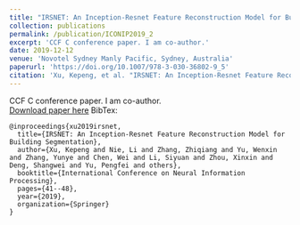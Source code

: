 ```yaml
---
title: "IRSNET: An Inception-Resnet Feature Reconstruction Model for Building Segmentation"
collection: publications
permalink: /publication/ICONIP2019_2
excerpt: 'CCF C conference paper. I am co-author.'
date: 2019-12-12
venue: 'Novotel Sydney Manly Pacific, Sydney, Australia'
paperurl: 'https://doi.org/10.1007/978-3-030-36802-9_5'
citation: 'Xu, Kepeng, et al. "IRSNET: An Inception-Resnet Feature Reconstruction Model for Building Segmentation." International Conference on Neural Information Processing. Springer, Cham, 2019.'
---
```

CCF C conference paper. I am co-author.  
[Download paper here](http://GuardSkill.github.io/files/ICONIP2019_2.pdf)
BibTex:  
```
@inproceedings{xu2019irsnet,
  title={IRSNET: An Inception-Resnet Feature Reconstruction Model for Building Segmentation},
  author={Xu, Kepeng and Nie, Li and Zhang, Zhiqiang and Yu, Wenxin and Zhang, Yunye and Chen, Wei and Li, Siyuan and Zhou, Xinxin and Deng, Shangwei and Yu, Pengfei and others},
  booktitle={International Conference on Neural Information Processing},
  pages={41--48},
  year={2019},
  organization={Springer}
}
```